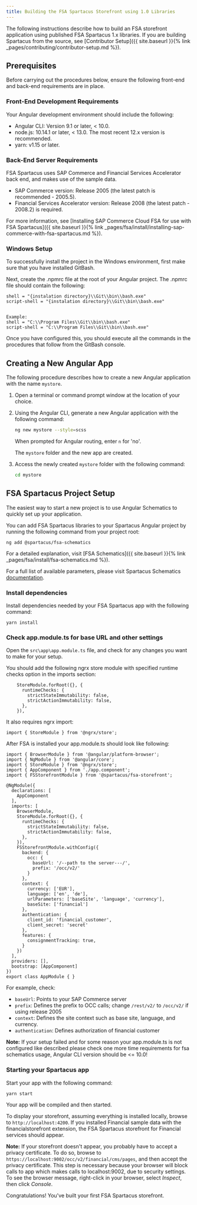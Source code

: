 ```yaml
---
title: Building the FSA Spartacus Storefront using 1.0 Libraries
---
```


The following instructions describe how to build an FSA storefront application using published FSA Spartacus 1.x libraries. If you are building Spartacus from the source, see [Contributor Setup]({{ site.baseurl }}{% link _pages/contributing/contributor-setup.md %}).


## Prerequisites

Before carrying out the procedures below, ensure the following front-end and back-end requirements are in place.

### Front-End Development Requirements

Your Angular development environment should include the following:

- Angular CLI: Version 9.1 or later, < 10.0.
- node.js: 10.14.1 or later, < 13.0. The most recent 12.x version is recommended.
- yarn: v1.15 or later.

### Back-End Server Requirements

FSA Spartacus uses SAP Commerce and Financial Services Accelerator back end, and makes use of the sample data.

- SAP Commerce version: Release 2005 (the latest patch is recommended - 2005.5).
- Financial Services Accelerator version: Release 2008 (the latest patch - 2008.2) is required.

For more information, see [Installing SAP Commerce Cloud FSA for use with FSA Spartacus]({{ site.baseurl }}{% link _pages/fsa/install/installing-sap-commerce-with-fsa-spartacus.md %}). 

### Windows Setup 

To successfully install the project in the Windows environment, first make sure that you have installed GitBash.
 
Next, create the .npmrc file at the root of your Angular project. 
The .npmrc file should contain the following: 

```shell
shell = "{instalation directory}\\Git\\bin\\bash.exe" 
script-shell = "{instalation directory}\\Git\\bin\\bash.exe" 


Example:
shell = "C:\\Program Files\\Git\\bin\\bash.exe"
script-shell = "C:\\Program Files\\Git\\bin\\bash.exe"
```

Once you have configured this, you should execute all the commands in the procedures that follow from the GitBash console.


## Creating a New Angular App

The following procedure describes how to create a new Angular application with the name `mystore`.

1. Open a terminal or command prompt window at the location of your choice.
1. Using the Angular CLI, generate a new Angular application with the following command:

   ```bash
   ng new mystore --style=scss
   ```

   When prompted for Angular routing, enter `n` for 'no'.

   The `mystore` folder and the new app are created.

1. Access the newly created `mystore` folder with the following command:

     ```bash
     cd mystore
     ```


## FSA Spartacus Project Setup

The easiest way to start a new project is to use Angular Schematics to quickly set up your application.  

You can add FSA Spartacus libraries to your Spartacus Angular project by running the following command from your project root:

```shell
ng add @spartacus/fsa-schematics
```

For a detailed explanation, visit [FSA Schematics]({{ site.baseurl }}{% link _pages/fsa/install/fsa-schematics.md %}).

For a full list of available parameters, please visit Spartacus Schematics [documentation](https://github.com/SAP/spartacus/tree/develop/projects/schematics).


### Install dependencies ###  

Install dependencies needed by your FSA Spartacus app with the following command:

```
yarn install
```

### Check app.module.ts for base URL and other settings ###

Open the `src\app\app.module.ts` file, and check for any changes you want to make for your setup. 

You should add the following ngrx store module with specified runtime checks option in the imports section:

```
    StoreModule.forRoot({}, {
      runtimeChecks: {
        strictStateImmutability: false,
        strictActionImmutability: false,
      },
    }),
```
It also requires ngrx import:
```
import { StoreModule } from '@ngrx/store';
```

After FSA is installed your app.module.ts should look like following:
```
import { BrowserModule } from '@angular/platform-browser';
import { NgModule } from '@angular/core';
import { StoreModule } from '@ngrx/store';
import { AppComponent } from './app.component';
import { FSStorefrontModule } from '@spartacus/fsa-storefront';

@NgModule({
  declarations: [
    AppComponent
  ],
  imports: [
    BrowserModule,
    StoreModule.forRoot({}, {
      runtimeChecks: {
        strictStateImmutability: false,
        strictActionImmutability: false,
      },
    }),
    FSStorefrontModule.withConfig({
      backend: {
        occ: {
          baseUrl: '/--path to the server---/',
          prefix: '/occ/v2/'
        }
      },
      context: {
        currency: ['EUR'],
        language: ['en', 'de'],
        urlParameters: ['baseSite', 'language', 'currency'],
        baseSite: ['financial']
      },
      authentication: {
        client_id: 'financial_customer',
        client_secret: 'secret'
      },
      features: {
        consignmentTracking: true,
      }
    })
  ],
  providers: [],
  bootstrap: [AppComponent]
})
export class AppModule { }
```

For example, check:
- `baseUrl`: Points to your SAP Commerce server
- `prefix`: Defines the prefix to OCC calls; change `/rest/v2/` to `/occ/v2/` if using release 2005
- `context`: Defines the site context such as base site, language, and currency.
- `authentication`: Defines authorization of financial customer
 
**Note:** If your setup failed and for some reason your app.module.ts is not configured like described please check one more time requirements for fsa schematics usage, Angular CLI version should be <= 10.0!

### Starting your Spartacus app ###  

Start your app with the following command:

```
yarn start
```

Your app will be compiled and then started.

To display your storefront, assuming everything is installed locally, browse to `http://localhost:4200`. If you installed Financial sample data with the financialstorefront extension, the FSA Spartacus storefront for Financial services should appear.

**Note:** If your storefront doesn't appear, you probably have to accept a privacy certificate. To do so, browse to `https://localhost:9002/occ/v2/financial/cms/pages`, and then accept the privacy certificate. This step is necessary because your browser will block calls to app which makes calls to localhost:9002, due to security settings. To see the browser message, right-click in your browser, select *Inspect*, then click *Console*.


Congratulations! You've built your first FSA Spartacus storefront.

